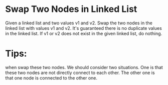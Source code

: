 # Swap Two Nodes in Linked List

Given a linked list and two values v1 and v2. Swap the two nodes in the linked list with values v1 and v2. It's guaranteed there is no duplicate values in the linked list. If v1 or v2 does not exist in the given linked list, do nothing.

# Tips:

when swap these two nodes. We should consider two situations. One is that these two nodes are not directly connect to each other. The other one is that one node is connected to the other one.